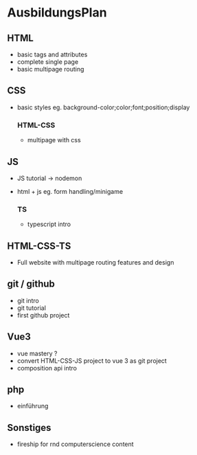 # AusbildungsPlan

## HTML

- basic tags and attributes
- complete single page
- basic multipage routing

## CSS

- basic styles eg. background-color;color;font;position;display

  ### HTML-CSS

  - multipage with css

## JS

- JS tutorial -> nodemon
- html + js eg. form handling/minigame

  ### TS

  - typescript intro

## HTML-CSS-TS

- Full website with multipage routing features and design

## git / github

- git intro
- git tutorial
- first github project

## Vue3

- vue mastery ?
- convert HTML-CSS-JS project to vue 3 as git project
- composition api intro

## php

- einführung

## Sonstiges

- fireship for rnd computerscience content
